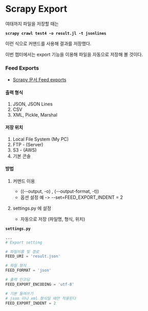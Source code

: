 # Scrapy Export

여태까지 파일을 저장할 때는

**`scrapy crawl test4 -o result.jl -t jsonlines`**

이런 식으로 커맨드를 사용해 결과를 저장했다.



이번 챕터에서는 export 기능을 이용해 파일을 자동으로 저장해 볼 것이다.





### Feed Exports

- [Scrapy 문서 Feed exports](https://docs.scrapy.org/en/latest/topics/feed-exports.html)




#### 출력 형식
   1. JSON, JSON Lines
   2. CSV
   3. XML, Pickle, Marshal



#### 저장 위치
   1. Local File System (My PC)
   2. FTP - (Server)
   3. S3 - (AWS)
   4. 기본 콘솔



#### 방법
   1. 커맨드 이용
       - ((--output, -o) , (--output-format, -t)) 
       - 옵션 설정 예 -> --set=FEED_EXPORT_INDENT = 2
       
   2. settings.py 에 설정
       - 자동으로 저장 (파일명, 형식, 위치)



**`settings.py`**

```python
...
# Export setting

# 파일이름 및 경로
FEED_URI = 'result.json'

# 파일 형식
FEED_FORMAT = 'json'

# 출력 인코딩
FEED_EXPORT_ENCODING = 'utf-8'

# 기본 들여쓰기
# json 이나 xml 형식일 때만 적용된다
FEED_EXPORT_INDENT = 2
```

